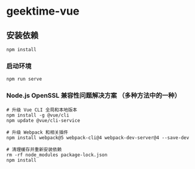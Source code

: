 # geektime-vue

## 安装依赖

```
npm install
```

### 启动环境

```
npm run serve
```

### Node.js OpenSSL 兼容性问题解决方案 （多种方法中的一种）

```
# 升级 Vue CLI 全局和本地版本
npm install -g @vue/cli
npm update @vue/cli-service

# 升级 Webpack 和相关插件
npm install webpack@5 webpack-cli@4 webpack-dev-server@4 --save-dev

# 清理缓存并重新安装依赖
rm -rf node_modules package-lock.json
npm install
```
